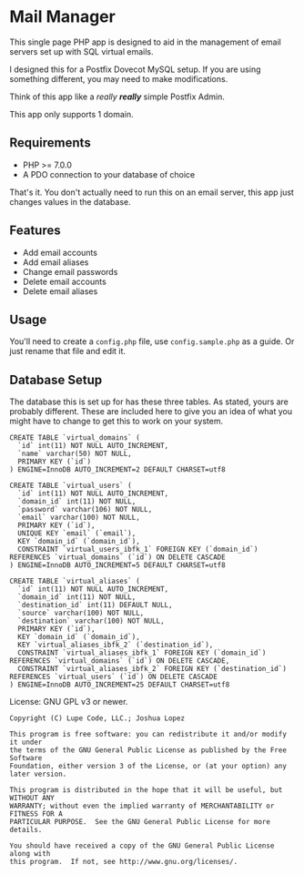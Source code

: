 # Mail Manager

This single page PHP app is designed to aid in the management of email servers set up with SQL virtual emails.

I designed this for a Postfix Dovecot MySQL setup.  If you are using something different, you may need to make modifications.

Think of this app like a _really_ ___really___ simple Postfix Admin.

This app only supports 1 domain.

## Requirements

* PHP >= 7.0.0
* A PDO connection to your database of choice

That's it.  You don't actually need to run this on an email server, this app just changes values in the database.

## Features

* Add email accounts
* Add email aliases
* Change email passwords
* Delete email accounts
* Delete email aliases

## Usage

You'll need to create a `config.php` file, use `config.sample.php` as a guide.  Or just rename that file and edit it.

## Database Setup

The database this is set up for has these three tables.  As stated, yours are probably different.  These are included here to give you an idea of what you might have to change to get this to work on your system.

~~~
CREATE TABLE `virtual_domains` (
  `id` int(11) NOT NULL AUTO_INCREMENT,
  `name` varchar(50) NOT NULL,
  PRIMARY KEY (`id`)
) ENGINE=InnoDB AUTO_INCREMENT=2 DEFAULT CHARSET=utf8
~~~

~~~
CREATE TABLE `virtual_users` (
  `id` int(11) NOT NULL AUTO_INCREMENT,
  `domain_id` int(11) NOT NULL,
  `password` varchar(106) NOT NULL,
  `email` varchar(100) NOT NULL,
  PRIMARY KEY (`id`),
  UNIQUE KEY `email` (`email`),
  KEY `domain_id` (`domain_id`),
  CONSTRAINT `virtual_users_ibfk_1` FOREIGN KEY (`domain_id`) REFERENCES `virtual_domains` (`id`) ON DELETE CASCADE
) ENGINE=InnoDB AUTO_INCREMENT=5 DEFAULT CHARSET=utf8
~~~

~~~
CREATE TABLE `virtual_aliases` (
  `id` int(11) NOT NULL AUTO_INCREMENT,
  `domain_id` int(11) NOT NULL,
  `destination_id` int(11) DEFAULT NULL,
  `source` varchar(100) NOT NULL,
  `destination` varchar(100) NOT NULL,
  PRIMARY KEY (`id`),
  KEY `domain_id` (`domain_id`),
  KEY `virtual_aliases_ibfk_2` (`destination_id`),
  CONSTRAINT `virtual_aliases_ibfk_1` FOREIGN KEY (`domain_id`) REFERENCES `virtual_domains` (`id`) ON DELETE CASCADE,
  CONSTRAINT `virtual_aliases_ibfk_2` FOREIGN KEY (`destination_id`) REFERENCES `virtual_users` (`id`) ON DELETE CASCADE
) ENGINE=InnoDB AUTO_INCREMENT=25 DEFAULT CHARSET=utf8
~~~

License: GNU GPL v3 or newer.
~~~
Copyright (C) Lupe Code, LLC.; Joshua Lopez

This program is free software: you can redistribute it and/or modify it under
the terms of the GNU General Public License as published by the Free Software
Foundation, either version 3 of the License, or (at your option) any later version.

This program is distributed in the hope that it will be useful, but WITHOUT ANY
WARRANTY; without even the implied warranty of MERCHANTABILITY or FITNESS FOR A
PARTICULAR PURPOSE.  See the GNU General Public License for more details.

You should have received a copy of the GNU General Public License along with
this program.  If not, see http://www.gnu.org/licenses/.
~~~
